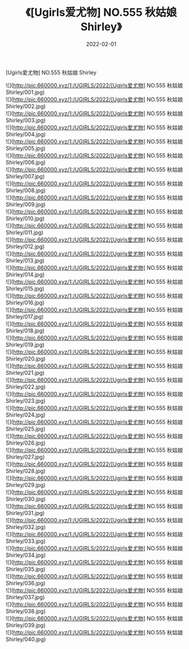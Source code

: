 ﻿---
layout: post
title:  《[Ugirls爱尤物] NO.555 秋姑娘 Shirley》
date:   2022-02-01
img: http://pic.660000.xyz/1:/UGIRLS/2022/[Ugirls爱尤物] NO.555 秋姑娘 Shirley/000.jpg
categories: [美女, 清纯, 唯美]
---

[Ugirls爱尤物] NO.555 秋姑娘 Shirley

 ![](http://pic.660000.xyz/1:/UGIRLS/2022/[Ugirls爱尤物] NO.555 秋姑娘 Shirley/001.jpg) <br>![](http://pic.660000.xyz/1:/UGIRLS/2022/[Ugirls爱尤物] NO.555 秋姑娘 Shirley/002.jpg) <br>![](http://pic.660000.xyz/1:/UGIRLS/2022/[Ugirls爱尤物] NO.555 秋姑娘 Shirley/003.jpg) <br>![](http://pic.660000.xyz/1:/UGIRLS/2022/[Ugirls爱尤物] NO.555 秋姑娘 Shirley/004.jpg) <br>![](http://pic.660000.xyz/1:/UGIRLS/2022/[Ugirls爱尤物] NO.555 秋姑娘 Shirley/005.jpg) <br>![](http://pic.660000.xyz/1:/UGIRLS/2022/[Ugirls爱尤物] NO.555 秋姑娘 Shirley/006.jpg) <br>![](http://pic.660000.xyz/1:/UGIRLS/2022/[Ugirls爱尤物] NO.555 秋姑娘 Shirley/007.jpg) <br>![](http://pic.660000.xyz/1:/UGIRLS/2022/[Ugirls爱尤物] NO.555 秋姑娘 Shirley/008.jpg) <br>![](http://pic.660000.xyz/1:/UGIRLS/2022/[Ugirls爱尤物] NO.555 秋姑娘 Shirley/009.jpg) <br>![](http://pic.660000.xyz/1:/UGIRLS/2022/[Ugirls爱尤物] NO.555 秋姑娘 Shirley/010.jpg) <br>![](http://pic.660000.xyz/1:/UGIRLS/2022/[Ugirls爱尤物] NO.555 秋姑娘 Shirley/011.jpg) <br>![](http://pic.660000.xyz/1:/UGIRLS/2022/[Ugirls爱尤物] NO.555 秋姑娘 Shirley/012.jpg) <br>![](http://pic.660000.xyz/1:/UGIRLS/2022/[Ugirls爱尤物] NO.555 秋姑娘 Shirley/013.jpg) <br>![](http://pic.660000.xyz/1:/UGIRLS/2022/[Ugirls爱尤物] NO.555 秋姑娘 Shirley/014.jpg) <br>![](http://pic.660000.xyz/1:/UGIRLS/2022/[Ugirls爱尤物] NO.555 秋姑娘 Shirley/015.jpg) <br>![](http://pic.660000.xyz/1:/UGIRLS/2022/[Ugirls爱尤物] NO.555 秋姑娘 Shirley/016.jpg) <br>![](http://pic.660000.xyz/1:/UGIRLS/2022/[Ugirls爱尤物] NO.555 秋姑娘 Shirley/017.jpg) <br>![](http://pic.660000.xyz/1:/UGIRLS/2022/[Ugirls爱尤物] NO.555 秋姑娘 Shirley/018.jpg) <br>![](http://pic.660000.xyz/1:/UGIRLS/2022/[Ugirls爱尤物] NO.555 秋姑娘 Shirley/019.jpg) <br>![](http://pic.660000.xyz/1:/UGIRLS/2022/[Ugirls爱尤物] NO.555 秋姑娘 Shirley/020.jpg) <br>![](http://pic.660000.xyz/1:/UGIRLS/2022/[Ugirls爱尤物] NO.555 秋姑娘 Shirley/021.jpg) <br>![](http://pic.660000.xyz/1:/UGIRLS/2022/[Ugirls爱尤物] NO.555 秋姑娘 Shirley/022.jpg) <br>![](http://pic.660000.xyz/1:/UGIRLS/2022/[Ugirls爱尤物] NO.555 秋姑娘 Shirley/023.jpg) <br>![](http://pic.660000.xyz/1:/UGIRLS/2022/[Ugirls爱尤物] NO.555 秋姑娘 Shirley/024.jpg) <br>![](http://pic.660000.xyz/1:/UGIRLS/2022/[Ugirls爱尤物] NO.555 秋姑娘 Shirley/025.jpg) <br>![](http://pic.660000.xyz/1:/UGIRLS/2022/[Ugirls爱尤物] NO.555 秋姑娘 Shirley/026.jpg) <br>![](http://pic.660000.xyz/1:/UGIRLS/2022/[Ugirls爱尤物] NO.555 秋姑娘 Shirley/027.jpg) <br>![](http://pic.660000.xyz/1:/UGIRLS/2022/[Ugirls爱尤物] NO.555 秋姑娘 Shirley/028.jpg) <br>![](http://pic.660000.xyz/1:/UGIRLS/2022/[Ugirls爱尤物] NO.555 秋姑娘 Shirley/029.jpg) <br>![](http://pic.660000.xyz/1:/UGIRLS/2022/[Ugirls爱尤物] NO.555 秋姑娘 Shirley/030.jpg) <br>![](http://pic.660000.xyz/1:/UGIRLS/2022/[Ugirls爱尤物] NO.555 秋姑娘 Shirley/031.jpg) <br>![](http://pic.660000.xyz/1:/UGIRLS/2022/[Ugirls爱尤物] NO.555 秋姑娘 Shirley/032.jpg) <br>![](http://pic.660000.xyz/1:/UGIRLS/2022/[Ugirls爱尤物] NO.555 秋姑娘 Shirley/033.jpg) <br>![](http://pic.660000.xyz/1:/UGIRLS/2022/[Ugirls爱尤物] NO.555 秋姑娘 Shirley/034.jpg) <br>![](http://pic.660000.xyz/1:/UGIRLS/2022/[Ugirls爱尤物] NO.555 秋姑娘 Shirley/035.jpg) <br>![](http://pic.660000.xyz/1:/UGIRLS/2022/[Ugirls爱尤物] NO.555 秋姑娘 Shirley/036.jpg) <br>![](http://pic.660000.xyz/1:/UGIRLS/2022/[Ugirls爱尤物] NO.555 秋姑娘 Shirley/037.jpg) <br>![](http://pic.660000.xyz/1:/UGIRLS/2022/[Ugirls爱尤物] NO.555 秋姑娘 Shirley/038.jpg) <br>![](http://pic.660000.xyz/1:/UGIRLS/2022/[Ugirls爱尤物] NO.555 秋姑娘 Shirley/039.jpg) <br>![](http://pic.660000.xyz/1:/UGIRLS/2022/[Ugirls爱尤物] NO.555 秋姑娘 Shirley/040.jpg) <br>